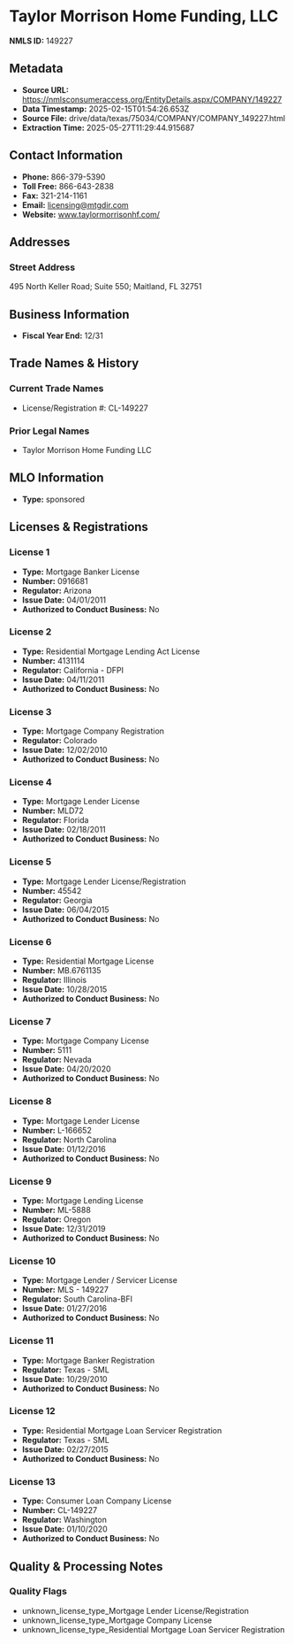 # Taylor Morrison Home Funding, LLC

**NMLS ID:** 149227

## Metadata
- **Source URL:** https://nmlsconsumeraccess.org/EntityDetails.aspx/COMPANY/149227
- **Data Timestamp:** 2025-02-15T01:54:26.653Z
- **Source File:** drive/data/texas/75034/COMPANY/COMPANY_149227.html
- **Extraction Time:** 2025-05-27T11:29:44.915687

## Contact Information
- **Phone:** 866-379-5390
- **Toll Free:** 866-643-2838
- **Fax:** 321-214-1161
- **Email:** licensing@mtgdir.com
- **Website:** www.taylormorrisonhf.com/

## Addresses
### Street Address
495 North Keller Road; Suite 550; Maitland, FL 32751

## Business Information
- **Fiscal Year End:** 12/31

## Trade Names & History
### Current Trade Names
- License/Registration #: CL-149227

### Prior Legal Names
- Taylor Morrison Home Funding LLC

## MLO Information
- **Type:** sponsored

## Licenses & Registrations

### License 1
- **Type:** Mortgage Banker License
- **Number:** 0916681
- **Regulator:** Arizona
- **Issue Date:** 04/01/2011
- **Authorized to Conduct Business:** No

### License 2
- **Type:** Residential Mortgage Lending Act License
- **Number:** 4131114
- **Regulator:** California - DFPI
- **Issue Date:** 04/11/2011
- **Authorized to Conduct Business:** No

### License 3
- **Type:** Mortgage Company Registration
- **Regulator:** Colorado
- **Issue Date:** 12/02/2010
- **Authorized to Conduct Business:** No

### License 4
- **Type:** Mortgage Lender License
- **Number:** MLD72
- **Regulator:** Florida
- **Issue Date:** 02/18/2011
- **Authorized to Conduct Business:** No

### License 5
- **Type:** Mortgage Lender License/Registration
- **Number:** 45542
- **Regulator:** Georgia
- **Issue Date:** 06/04/2015
- **Authorized to Conduct Business:** No

### License 6
- **Type:** Residential Mortgage License
- **Number:** MB.6761135
- **Regulator:** Illinois
- **Issue Date:** 10/28/2015
- **Authorized to Conduct Business:** No

### License 7
- **Type:** Mortgage Company License
- **Number:** 5111
- **Regulator:** Nevada
- **Issue Date:** 04/20/2020
- **Authorized to Conduct Business:** No

### License 8
- **Type:** Mortgage Lender License
- **Number:** L-166652
- **Regulator:** North Carolina
- **Issue Date:** 01/12/2016
- **Authorized to Conduct Business:** No

### License 9
- **Type:** Mortgage Lending License
- **Number:** ML-5888
- **Regulator:** Oregon
- **Issue Date:** 12/31/2019
- **Authorized to Conduct Business:** No

### License 10
- **Type:** Mortgage Lender / Servicer License
- **Number:** MLS - 149227
- **Regulator:** South Carolina-BFI
- **Issue Date:** 01/27/2016
- **Authorized to Conduct Business:** No

### License 11
- **Type:** Mortgage Banker Registration
- **Regulator:** Texas - SML
- **Issue Date:** 10/29/2010
- **Authorized to Conduct Business:** No

### License 12
- **Type:** Residential Mortgage Loan Servicer Registration
- **Regulator:** Texas - SML
- **Issue Date:** 02/27/2015
- **Authorized to Conduct Business:** No

### License 13
- **Type:** Consumer Loan Company License
- **Number:** CL-149227
- **Regulator:** Washington
- **Issue Date:** 01/10/2020
- **Authorized to Conduct Business:** No

## Quality & Processing Notes
### Quality Flags
- unknown_license_type_Mortgage Lender License/Registration
- unknown_license_type_Mortgage Company License
- unknown_license_type_Residential Mortgage Loan Servicer Registration

